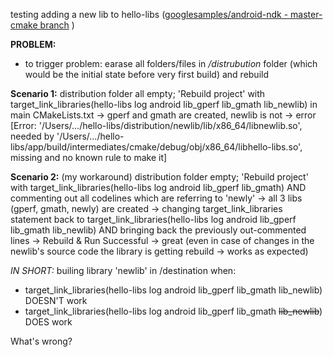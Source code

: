 testing adding a new lib to hello-libs ([googlesamples/android-ndk - master-cmake branch](https://github.com/googlesamples/android-ndk/tree/master-cmake) )

**PROBLEM:**
- to trigger problem: earase all folders/files in _/distrubution_ folder (which would be the initial state before very  first build) and rebuild

**Scenario 1:**
distribution folder all empty; 'Rebuild project' with target_link_libraries(hello-libs log android lib_gperf lib_gmath lib_newlib) in main CMakeLists.txt
-> gperf and gmath are created, newlib is not -> error 
[Error: '/Users/.../hello-libs/distribution/newlib/lib/x86_64/libnewlib.so', needed by '/Users/.../hello-libs/app/build/intermediates/cmake/debug/obj/x86_64/libhello-libs.so', missing and no known rule to make it]

**Scenario 2:** (my workaround)
distribution folder empty; 'Rebuild project' with target_link_libraries(hello-libs log android lib_gperf lib_gmath) AND commenting out all codelines which are referring to 'newly'
-> all 3 libs (gperf, gmath, newly) are created
-> changing target_link_libraries statement back to target_link_libraries(hello-libs log android lib_gperf lib_gmath lib_newlib) AND bringing back the previously out-commented lines -> Rebuild & Run Successful -> great (even in case of changes in the newlib's source code the library is getting rebuild -> works as expected)

_IN SHORT:_
builing library 'newlib' in /destination when:
  - target_link_libraries(hello-libs log android lib_gperf lib_gmath lib_newlib) DOESN'T work
  - target_link_libraries(hello-libs log android lib_gperf lib_gmath ~~lib_newlib~~) DOES work

What's wrong?
